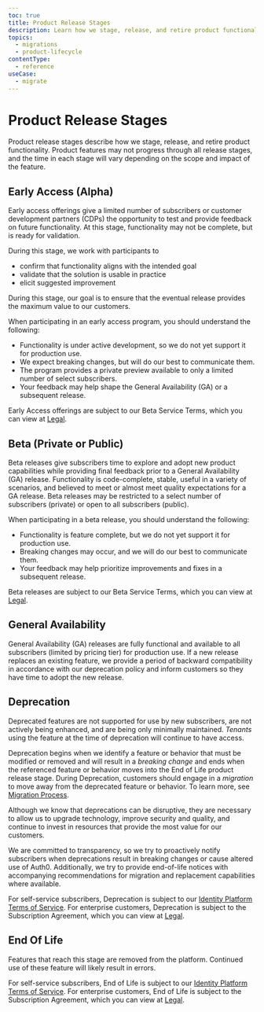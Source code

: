 ```yaml
---
toc: true
title: Product Release Stages
description: Learn how we stage, release, and retire product functionality.
topics:
  - migrations
  - product-lifecycle
contentType:
  - reference
useCase:
  - migrate
---
```


# Product Release Stages

Product release stages describe how we stage, release, and retire product functionality. Product features may not progress through all release stages, and the time in each stage will vary depending on the scope and impact of the feature.

## Early Access (Alpha)

Early access offerings give a limited number of subscribers or customer development partners (CDPs) the opportunity to test and provide feedback on future functionality. At this stage, functionality may not be complete, but is ready for validation. 

During this stage, we work with participants to

* confirm that functionality aligns with the intended goal
* validate that the solution is usable in practice
* elicit suggested improvement

During this stage, our goal is to ensure that the eventual release provides the maximum value to our customers.

When participating in an early access program, you should understand the following:

* Functionality is under active development, so we do not yet support it for production use.
* We expect breaking changes, but will do our best to communicate them.
* The program provides a private preview available to only a limited number of select subscribers.
* Your feedback may help shape the General Availability (GA) or a subsequent release.

Early Access offerings are subject to our Beta Service Terms, which you can view at [Legal](https://auth0.com/legal).

## Beta (Private or Public)

Beta releases give subscribers time to explore and adopt new product capabilities while providing final feedback prior to a General Availability (GA) release. Functionality is code-complete, stable, useful in a variety of scenarios, and believed to meet or almost meet quality expectations for a GA release. Beta releases may be restricted to a select number of subscribers (private) or open to all subscribers (public).

When participating in a beta release, you should understand the following:

* Functionality is feature complete, but we do not yet support it for production use.
* Breaking changes may occur, and we will do our best to communicate them.
* Your feedback may help prioritize improvements and fixes in a subsequent release.

Beta releases are subject to our Beta Service Terms, which you can view at [Legal](https://auth0.com/legal).

## General Availability

General Availability (GA) releases are fully functional and available to all subscribers (limited by pricing tier) for production use. If a new release replaces an existing feature, we provide a period of backward compatibility in accordance with our deprecation policy and inform customers so they have time to adopt the new release.

## Deprecation

Deprecated features are not supported for use by new subscribers, are not actively being enhanced, and are being only minimally maintained. <dfn data-key="tenant">Tenants</dfn> using the feature at the time of deprecation will continue to have access. 

Deprecation begins when we identify a feature or behavior that must be modified or removed and will result in a <dfn data-key="migration">breaking change</dfn> and ends when the referenced feature or behavior moves into the End of Life product release stage. During Deprecation, customers should engage in a <dfn data-key="migration">migration</dfn> to move away from the deprecated feature or behavior. To learn more, see [Migration Process](/product-lifecycle/migration-process).

Although we know that deprecations can be disruptive, they are necessary to allow us to upgrade technology, improve security and quality, and continue to invest in resources that provide the most value for our customers.

We are committed to transparency, so we try to proactively notify subscribers when deprecations result in breaking changes or cause altered use of Auth0. Additionally, we try to provide end-of-life notices with accompanying recommendations for migration and replacement capabilities where available.

For self-service subscribers, Deprecation is subject to our [Identity Platform Terms of Service](https://auth0.com/legal/ss-tos). For enterprise customers, Deprecation is subject to the Subscription Agreement, which you can view at [Legal](https://auth0.com/legal). 

## End Of Life

Features that reach this stage are removed from the platform. Continued use of these feature will likely result in errors.

For self-service subscribers, End of Life is subject to our [Identity Platform Terms of Service](https://auth0.com/legal/ss-tos). For enterprise customers, End of Life is subject to the Subscription Agreement, which you can view at [Legal](https://auth0.com/legal). 